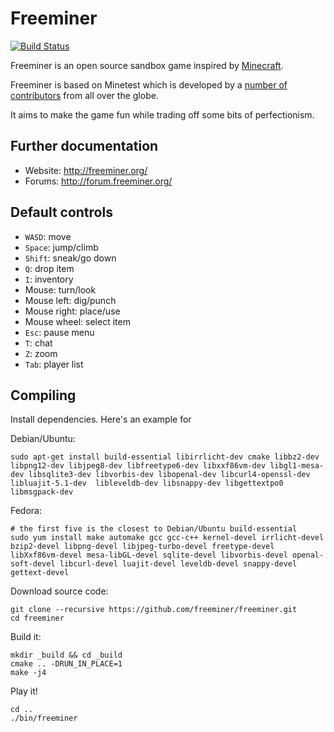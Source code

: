 # Freeminer

[![Build Status](https://travis-ci.org/freeminer/freeminer.png)](https://travis-ci.org/freeminer/freeminer)

Freeminer is an open source sandbox game inspired by [Minecraft](https://minecraft.net/).

Freeminer is based on Minetest which is developed by a [number of contributors](https://github.com/minetest/minetest/graphs/contributors) from all over the globe.

It aims to make the game fun while trading off some bits of perfectionism.

## Further documentation
- Website: http://freeminer.org/
- Forums: http://forum.freeminer.org/

## Default controls
- `WASD`: move
- `Space`: jump/climb
- `Shift`: sneak/go down
- `Q`: drop item
- `I`: inventory
- Mouse: turn/look
- Mouse left: dig/punch
- Mouse right: place/use
- Mouse wheel: select item
- `Esc`: pause menu
- `T`: chat
- `Z`: zoom
- `Tab`: player list

## Compiling
Install dependencies. Here's an example for

Debian/Ubuntu:
```
sudo apt-get install build-essential libirrlicht-dev cmake libbz2-dev libpng12-dev libjpeg8-dev libfreetype6-dev libxxf86vm-dev libgl1-mesa-dev libsqlite3-dev libvorbis-dev libopenal-dev libcurl4-openssl-dev libluajit-5.1-dev  libleveldb-dev libsnappy-dev libgettextpo0 libmsgpack-dev
```

Fedora:
```
# the first five is the closest to Debian/Ubuntu build-essential
sudo yum install make automake gcc gcc-c++ kernel-devel irrlicht-devel bzip2-devel libpng-devel libjpeg-turbo-devel freetype-devel libXxf86vm-devel mesa-libGL-devel sqlite-devel libvorbis-devel openal-soft-devel libcurl-devel luajit-devel leveldb-devel snappy-devel gettext-devel
```

Download source code:
```
git clone --recursive https://github.com/freeminer/freeminer.git
cd freeminer
```
Build it:
```
mkdir _build && cd _build
cmake .. -DRUN_IN_PLACE=1
make -j4
```
Play it!
```
cd ..
./bin/freeminer
```
